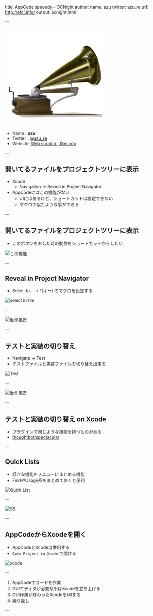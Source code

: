 title: AppCode speeedy - OCNight
author:
  name: azu
  twitter: azu_re
  url: http://efcl.info/
output: acnight.html

--

![アイコン](https://github.com/azu/slide/raw/master/offline_study/simple320_320.png)

- Name : **azu**
- Twitter : @[azu_re](https://twitter.com/azu_re)
- Website: [Web scratch], [JSer.info]

[Web scratch]: http://efcl.info/ "Web scratch"
[JSer.info]: http://jser.info/ "JSer.info"

--

## 開いてるファイルをプロジェクトツリーに表示

* Xcode
	* Navigation -> Reveal in Project Navigator
* AppCodeにはこの機能がない
	* UIにはあるけど、ショートカットは設定できない
	* マクロで似たような事ができる

--

## 開いてるファイルをプロジェクトツリーに表示

* このボタンをおした時の動作をショートカットからしたい

![この機能](https://www.monosnap.com/image/4SU0WqXzZOaX1XYU1NWtoO4xo.png)

--

## Reveal in Project Navigator

* Select In... -> 1(キー) のマクロを設定する

![select in file](https://www.monosnap.com/image/mi8WLvUBJBTU5h56evMm2iALT.png)

--

![動作風景](http://gyazo.com/16c1559d76d1d89aa6e04472feca33cd.gif)

--

## テストと実装の切り替え

* Navigate -> Test
* テストファイルと実装ファイルを切り替え出来る

![Test](https://www.monosnap.com/image/8qSoGqhMYJ4rebJOykYOCMad7.png)

--

![動作風景](http://gyazo.com/bd919dc7b12d3906c3fd09da04164f33.gif)

--

## テストと実装の切り替え on Xcode

* プラグインで同じような機能を持つものがある
* [thoughtbot/spectacular](https://github.com/thoughtbot/spectacular "thoughtbot/spectacular")

--

## Quick Lists

* 好きな機能をメニューにまとめる機能
* FindやUsage系をまとめておくと便利

![Quick List](https://www.monosnap.com/image/SjJX2kGIQJ1KqmbvEslpxqQaI.png)

--

![SS](https://www.monosnap.com/image/d6c6dh6GxQOuX6z8zrLbvlHen.png)

--

## AppCodeからXcodeを開く

* AppCodeとXcodeは併用する
* `Open Project in Xcode` で開ける

![xcode](https://www.monosnap.com/image/fQr76qbm9udg4qfj4hi3uvD0T.png)

--

1. AppCodeでコードを作業
2. GUIエディタが必要な所はXcodeを立ち上げる
3. GUI作業が終わったXcodeをkillする
4. 繰り返し

--
